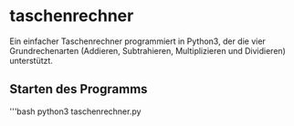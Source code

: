 # taschenrechner

Ein einfacher Taschenrechner programmiert in Python3, der die vier Grundrechenarten (Addieren, 
Subtrahieren, Multiplizieren und Dividieren) unterstützt.

## Starten des Programms

'''bash
python3 taschenrechner.py
